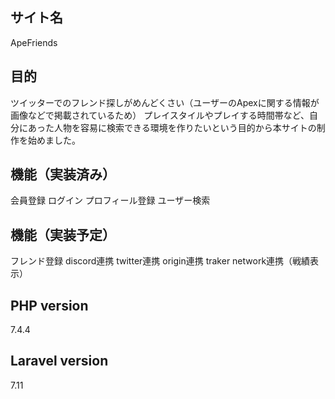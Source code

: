 ## サイト名
ApeFriends

## 目的
ツイッターでのフレンド探しがめんどくさい（ユーザーのApexに関する情報が画像などで掲載されているため）
プレイスタイルやプレイする時間帯など、自分にあった人物を容易に検索できる環境を作りたいという目的から本サイトの制作を始めました。

## 機能（実装済み）
会員登録
ログイン
プロフィール登録
ユーザー検索

## 機能（実装予定）
フレンド登録
discord連携
twitter連携
origin連携
traker network連携（戦績表示）

## PHP version
7.4.4

## Laravel version
7.11

